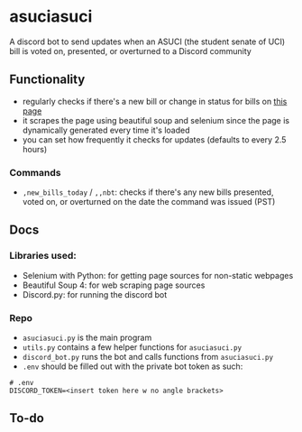 # asuciasuci
A discord bot to send updates when an ASUCI (the student senate of UCI) bill is voted on, presented, or overturned to a Discord community

## Functionality
 - regularly checks if there's a new bill or change in status for bills on [this page]("https://www.asuci.uci.edu/senate/legislation/")
 - it scrapes the page using beautiful soup and selenium since the page is dynamically generated every time it's loaded
 - you can set how frequently it checks for updates (defaults to every 2.5 hours) 

### Commands
 - `,new_bills_today` / `,,nbt`: checks if there's any new bills presented, voted on, or overturned on the date the command was issued (PST)

## Docs
### Libraries used:
 - Selenium with Python: for getting page sources for non-static webpages
 - Beautiful Soup 4: for web scraping page sources
 - Discord.py: for running the discord bot

### Repo
 - `asuciasuci.py` is the main program
 - `utils.py` contains a few helper functions for `asuciasuci.py`
 - `discord_bot.py` runs the bot and calls functions from `asuciasuci.py`
 - `.env` should be filled out with the private bot token as such: 
```
# .env
DISCORD_TOKEN=<insert token here w no angle brackets>
```

## To-do
